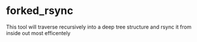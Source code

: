forked_rsync
============

This tool will traverse recursively into a deep tree structure and rsync it from inside out most efficentely